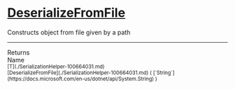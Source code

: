 # [DeserializeFromFile](./SerializationHelper-100664031.md)

Constructs object from file given by a path
<br>
<hr>
Returns<img width=550/>Name
<br>
<sub>[T](./SerializationHelper-100664031.md)</sub><img width=500/><sub>[DeserializeFromFile](./SerializationHelper-100664031.md) ( [`String`](https://docs.microsoft.com/en-us/dotnet/api/System.String) )</sub><br>


